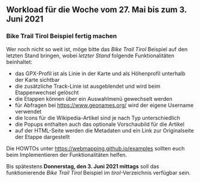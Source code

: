 ## Workload für die Woche vom 27. Mai bis zum 3. Juni 2021

### Bike Trail Tirol Beispiel fertig machen

Wer noch nicht so weit ist, möge bitte das *Bike Trail Tirol* Beispiel auf den letzten Stand bringen, wobei *letzter Stand* folgende Funktionalitäten beinhaltet:

* das GPX-Profil ist als Linie in der Karte und als Höhenprofil unterhalb der Karte sichtbar
* die zusätzliche Track-Linie ist ausgeblendet und wird beim Etappenwechsel gelöscht
* die Etappen können über ein Auswahlmenü gewechselt werden
* für Abfragen bei <https://www.geonames.org/> wird der eigene Username verwendet
* die Icons für die Wikipedia-Artikel sind je nach Typ unterschiedlich
* die Popups enthalten auch das optionale Vorschaubild für die Artikel
* auf der HTML-Seite werden die Metadaten und ein Link zur Originalseite der Etappe dargestellt

Die HOWTOs unter <https://webmapping.github.io/examples> sollten euch beim Implementieren der Funktionalitäten helfen.

Bis spätestens **Donnerstag, den 3. Juni 2021 mittags** soll das funktionierende *Bike Trail Tirol* Beispiel im *tirol*-Verzeichnis verfügbar sein.